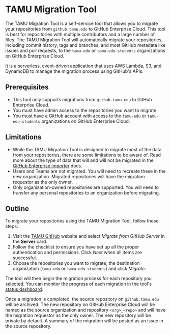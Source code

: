 # TAMU Migration Tool

The TAMU Migration Tool is a self-service tool that allows you to migrate your repositories from `github.tamu.edu` to GitHub Enterprise Cloud. This tool is best for repositories with multiple contributors and a large number of files. The TAMU Migration Tool will automatically migrate your repositories, including commit history, tags and branches, and most GitHub metadata like issues and pull requests, to the `tamu-edu` or `tamu-edu-students` organizations on GitHub Enterprise Cloud.

It is a serverless, event-driven application that uses AWS Lambda, S3, and DynamoDB to manage the migration process using GitHub's APIs.


## Prerequisites

- This tool only supports migrations from `github.tamu.edu` to GitHub Enterprise Cloud.
- You must have admin access to the repositories you want to migrate.
- You must have a GitHub account with access to the `tamu-edu` or `tamu-edu-students` organizations on GitHub Enterprise Cloud.

## Limitations

- While the TAMU Migration Tool is designed to migrate most of the data from your repositories, there are some limitations to be aware of. Read more about the type of data that will and will not be migrated in the [GitHub Enterprise Importer](https://docs.github.com/en/migrations/using-github-enterprise-importer/migrating-between-github-products/about-migrations-between-github-products) docs. 
- Users and Teams are not migrated. You will need to recreate these in the new organization. Migrated repositories will have the migration requestor as the only owner.
- Only organization-owned repositories are supported. You will need to transfer any personal repositories to an organization before migrating.

## Outline

To migrate your repositories using the TAMU Migration Tool, follow these steps:

1. Visit the [TAMU GitHub](https://github.cloud.tamu.edu) website and select *Migrate from GitHub Server* in the **Server** card.
2. Follow the checklist to ensure you have set up all the proper authentication and permissions. Click *Next* when all items are successful.
3. Choose the repositories you want to migrate, the destination organization (`tamu-edu` or `tamu-edu-students`) and click *Migrate*.

The tool will then begin the migration process for each repository you selected. You can monitor the progress of each migration in the tool's [status dashboard](https://github.cloud.tamu.edu/github/migration/status).

Once a migration is completed, the source repository on `github.tamu.edu` will be archived. The new repository on GitHub Enterprise Cloud will be named as the source organization and repository `<org>_<repo>` and will have the migration requestor as the only owner. The new repository will be private by default. A summary of the migration will be posted as an issue in the source repository.

